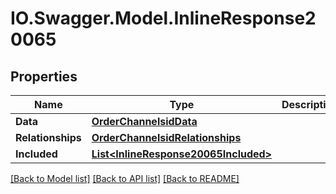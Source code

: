# IO.Swagger.Model.InlineResponse20065
## Properties

Name | Type | Description | Notes
------------ | ------------- | ------------- | -------------
**Data** | [**OrderChannelsidData**](OrderChannelsidData.md) |  | [optional] 
**Relationships** | [**OrderChannelsidRelationships**](OrderChannelsidRelationships.md) |  | [optional] 
**Included** | [**List&lt;InlineResponse20065Included&gt;**](InlineResponse20065Included.md) |  | [optional] 

[[Back to Model list]](../README.md#documentation-for-models) [[Back to API list]](../README.md#documentation-for-api-endpoints) [[Back to README]](../README.md)

